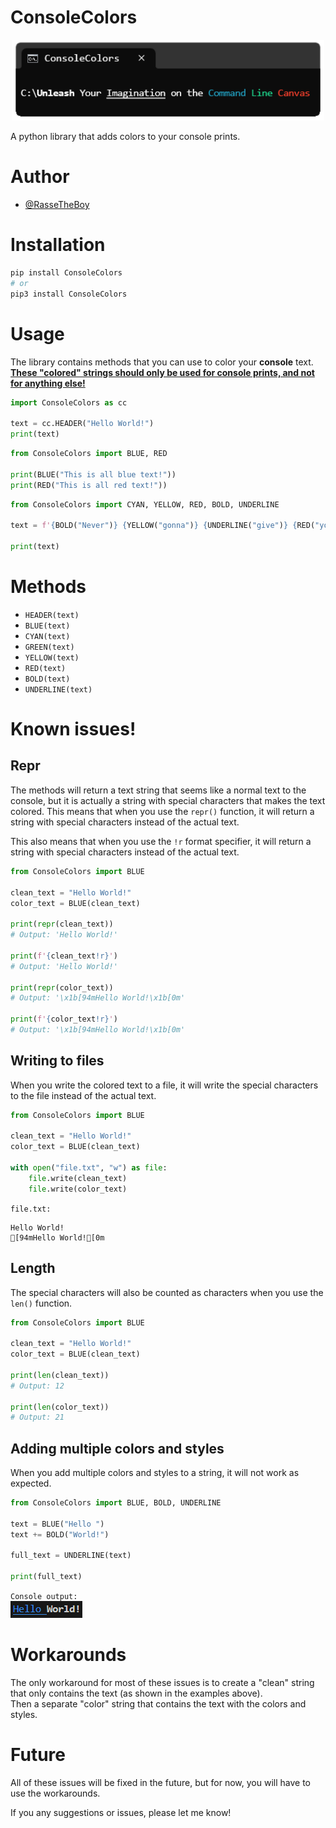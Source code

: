 ConsoleColors
=============

<p align="center">
    <img src="Images/Logo/ConsoleColorsLogo.png" width=500>
</p>

A python library that adds colors to your console prints.

# Author

- [@RasseTheBoy](https://github.com/RasseTheBoy)

# Installation

```bash
pip install ConsoleColors
# or
pip3 install ConsoleColors
```

# Usage

The library contains methods that you can use to color your **console** text.  
[**These "colored" strings should only be used for console prints, and not for anything else!**](#known-issues)

```python
import ConsoleColors as cc

text = cc.HEADER("Hello World!")
print(text)
```

```python
from ConsoleColors import BLUE, RED

print(BLUE("This is all blue text!"))
print(RED("This is all red text!"))
```

```python
from ConsoleColors import CYAN, YELLOW, RED, BOLD, UNDERLINE

text = f'{BOLD("Never")} {YELLOW("gonna")} {UNDERLINE("give")} {RED("you")} {CYAN("up")}!'

print(text)
```

# Methods

- `HEADER(text)`
- `BLUE(text)`
- `CYAN(text)`
- `GREEN(text)`
- `YELLOW(text)`
- `RED(text)`
- `BOLD(text)`
- `UNDERLINE(text)`

# Known issues!

## Repr

The methods will return a text string that seems like a normal text to the console, but it is actually a string with special characters that makes the text colored. This means that when you use the `repr()` function, it will return a string with special characters instead of the actual text.

This also means that when you use the `!r` format specifier, it will return a string with special characters instead of the actual text.

```python
from ConsoleColors import BLUE

clean_text = "Hello World!"
color_text = BLUE(clean_text)

print(repr(clean_text))
# Output: 'Hello World!'

print(f'{clean_text!r}')
# Output: 'Hello World!'

print(repr(color_text))
# Output: '\x1b[94mHello World!\x1b[0m'

print(f'{color_text!r}')
# Output: '\x1b[94mHello World!\x1b[0m'
```

## Writing to files

When you write the colored text to a file, it will write the special characters to the file instead of the actual text.

```python
from ConsoleColors import BLUE

clean_text = "Hello World!"
color_text = BLUE(clean_text)

with open("file.txt", "w") as file:
    file.write(clean_text)
    file.write(color_text)
```

`file.txt:`
```
Hello World!
[94mHello World![0m
```

## Length

The special characters will also be counted as characters when you use the `len()` function.

```python
from ConsoleColors import BLUE

clean_text = "Hello World!"
color_text = BLUE(clean_text)

print(len(clean_text))
# Output: 12

print(len(color_text))
# Output: 21
```

## Adding multiple colors and styles

When you add multiple colors and styles to a string, it will not work as expected.

```python
from ConsoleColors import BLUE, BOLD, UNDERLINE

text = BLUE("Hello ")
text += BOLD("World!")

full_text = UNDERLINE(text)

print(full_text)
```

`Console output:`  
![Console output](Images/Other/invalid_output.png)


# Workarounds

The only workaround for most of these issues is to create a "clean" string that only contains the text (as shown in the examples above).  
Then a separate "color" string that contains the text with the colors and styles.

# Future

All of these issues will be fixed in the future, but for now, you will have to use the workarounds.

If you any suggestions or issues, please let me know!
